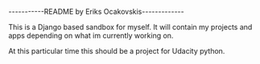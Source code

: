 -----------README by Eriks Ocakovskis-------------

This is a Django based sandbox for myself.
It will contain my projects and apps depending on what im currently working on.

At this particular time this should be a project for Udacity python.
